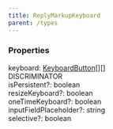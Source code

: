 ```yaml
---
title: ReplyMarkupKeyboard
parent: /types
---
```


### Properties

<div class="flex flex-col gap-3"><div><div class="flex gap-2"><div class="font-mono p" id="p_keyboard" data-anchor><span class="font-bold">keyboard</span><span class="opacity-50">:</span> <a href="/gh/types/keyboardbutton"  >KeyboardButton</a><span class="opacity-50">[]</span><span class="opacity-50">[]</span></div><div class="flex items-center"><div class="bg-dbt px-1.5 rounded-md select-none text-fgt text-[10px]">DISCRIMINATOR</div></div></div></div><div><div class="flex gap-2"><div class="font-mono p" id="p_isPersistent" data-anchor><span class="font-bold">isPersistent</span><span class="opacity-50"><span title="Optional" class="cursor-help">?</span>:</span> <span>boolean</span></div></div></div><div><div class="flex gap-2"><div class="font-mono p" id="p_resizeKeyboard" data-anchor><span class="font-bold">resizeKeyboard</span><span class="opacity-50"><span title="Optional" class="cursor-help">?</span>:</span> <span>boolean</span></div></div></div><div><div class="flex gap-2"><div class="font-mono p" id="p_oneTimeKeyboard" data-anchor><span class="font-bold">oneTimeKeyboard</span><span class="opacity-50"><span title="Optional" class="cursor-help">?</span>:</span> <span>boolean</span></div></div></div><div><div class="flex gap-2"><div class="font-mono p" id="p_inputFieldPlaceholder" data-anchor><span class="font-bold">inputFieldPlaceholder</span><span class="opacity-50"><span title="Optional" class="cursor-help">?</span>:</span> <span>string</span></div></div></div><div><div class="flex gap-2"><div class="font-mono p" id="p_selective" data-anchor><span class="font-bold">selective</span><span class="opacity-50"><span title="Optional" class="cursor-help">?</span>:</span> <span>boolean</span></div></div></div></div>

